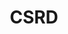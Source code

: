 ---
title: "CSRD"
description: ""
banner: "images/exoscale-icon.png"
weight: 3
tags: [sustainability, cloud]
level: [introductory]
categories: [exoscale,kubernetes]
---